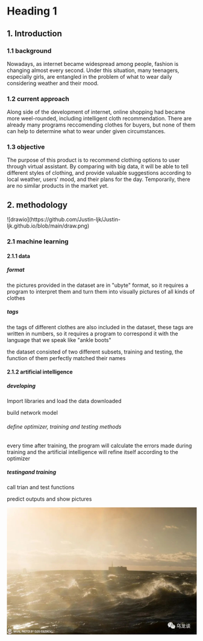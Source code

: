 <h1>Heading  1</h1>
<h2>1. Introduction</h2>
<h3>1.1 background</h3>
<p>Nowadays, as internet became widespread among people, fashion is changing almost every second. 
Under this situation, many teenagers, especially girls, are entangled in the problem of what to wear daily considering weather and their mood.</p>
<h3>1.2 current approach</h3>
<p>Along side of the development of internet, online shopping had became more weel-rounded, 
including intelligent cloth recommendation. There are already many programs reccomending clothes for buyers, but none of them can help to determine what to wear under given circumstances.</p>
<h3>1.3 objective </h3>
<p>The purpose of this product is to recommend clothing options to user through virtual assistant. By comparing with big data, it will be able to tell different styles of clothing, and provide valuable suggestions according to local weather, users' mood, and their plans for the day. Temporarily, there are no similar products in the market yet.
<h2>2. methodology</h2>
![drawio](https://github.com/Justin-ljk/Justin-ljk.github.io/blob/main/draw.png)
<h3>2.1 machine learning</h3>
<h4>2.1.1 data</h4>
<h5>format</h5>
<p>the pictures provided in the dataset are in "ubyte" format, so it requires a program to interpret them and turn them into visually pictures of all kinds of clothes
<h5>tags</h5>
<p>the tags of different clothes are also included in the dataset, these tags are written in numbers, so it requires a program to correspond it with the language that we speak like "ankle boots"
<p>the dataset consisted of two different subsets, training and testing, the function of them perfectly matched their names
<h4>2.1.2 artificial intelligence</h4>
<h5>developing</h5>
<p>Import libraries and load the data downloaded
<p>build network model
<h6>define optimizer, training and testing methods</h6>
<p>every time after training, the program will calculate the errors made during training and the artificial intelligence will refine itself according to the optimizer
<h5>testingand training</h5>
<p>call trian and test functions
<p>predict outputs and show pictures

![submarine](https://github.com/Justin-ljk/Justin-ljk.github.io/blob/main/submarine.png)
